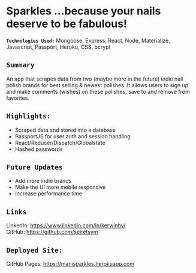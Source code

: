 # Sparkles ...because your nails deserve to be fabulous!
**`Technologies Used:`** Mongoose, Express, React, Node, Materialize, Javascript, Passport, Heroku, CSS, bcrypt

## `Summary`
An app that scrapes data from two (maybe more in the future) indie nail polish brands for best selling & newest polishes. It allows users to sign up and make comments (wishes) on these polishes, save to and remove from favorites.

## `Highlights:`
- Scraped data and stored into a database
- PassportJS for user auth and session handling
- React/Reducer/Dispatch/Globalstate
- Hashed passwords

## `Future Updates`
- Add more indie brands
- Make the UI more mobile responsive
- Increase performance time

## `Links`
LinkedIn: https://www.linkedin.com/in/kerwinhy/<br>
GitHub: https://github.com/seiretsym<br>

## `Deployed Site:`
GitHub Pages: https://manisparkles.herokuapp.com